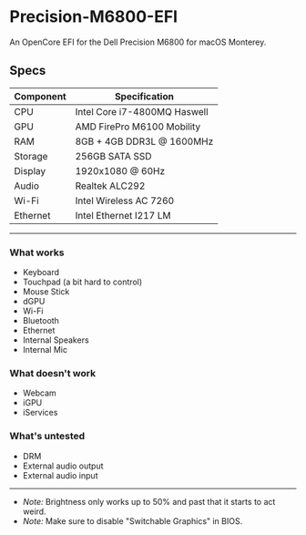 # Precision-M6800-EFI
An OpenCore EFI for the Dell Precision M6800 for macOS Monterey.

## Specs

| Component | Specification                |
|-----------|------------------------------|
| CPU       | Intel Core i7-4800MQ Haswell |
| GPU       | AMD FirePro M6100 Mobility   |
| RAM       | 8GB + 4GB DDR3L @ 1600MHz    |
| Storage   | 256GB SATA SSD               |
| Display   | 1920x1080 @ 60Hz             |
| Audio     | Realtek ALC292               |
| Wi-Fi     | Intel Wireless AC 7260       |
| Ethernet  | Intel Ethernet I217 LM       |

---

### What works
- Keyboard
- Touchpad (a bit hard to control)
- Mouse Stick
- dGPU
- Wi-Fi
- Bluetooth
- Ethernet
- Internal Speakers
- Internal Mic
### What doesn't work
- Webcam
- iGPU
- iServices
### What's untested
- DRM
- External audio output
- External audio input

---

+ *Note:* Brightness only works up to 50% and past that it starts to act weird.  
+ *Note:* Make sure to disable "Switchable Graphics" in BIOS.
